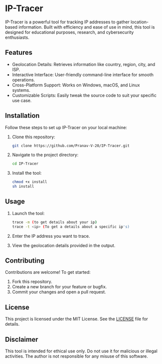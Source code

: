 # IP-Tracer
IP-Tracer is a powerful tool for tracking IP addresses to gather location-based information. Built with efficiency and ease of use in mind, this tool is designed for educational purposes, research, and cybersecurity enthusiasts.

## Features
- Geolocation Details: Retrieves information like country, region, city, and ISP.
- Interactive Interface: User-friendly command-line interface for smooth operations.
- Cross-Platform Support: Works on Windows, macOS, and Linux systems.
- Customizable Scripts: Easily tweak the source code to suit your specific use case.

## Installation
Follow these steps to set up IP-Tracer on your local machine:

1. Clone this repository:
   ```bash
   git clone https://github.com/Pranav-V-20/IP-Tracer.git
   ```

2. Navigate to the project directory:
   ```bash
   cd IP-Tracer
   ```

3. Install the tool:
   ```bash
   chmod +x install
   sh install
   ```

## Usage
1. Launch the tool:
   ```bash
   trace -m (to get details about your ip)
   trace -t <ip> (To get a details about a specific ip's)
   ```
   
2. Enter the IP address you want to trace.

3. View the geolocation details provided in the output.

## Contributing
Contributions are welcome! To get started:
1. Fork this repository.
2. Create a new branch for your feature or bugfix.
3. Commit your changes and open a pull request.

## License
This project is licensed under the MIT License. See the [LICENSE](LICENSE) file for details.

## Disclaimer
This tool is intended for ethical use only. Do not use it for malicious or illegal activities. The author is not responsible for any misuse of this software.
